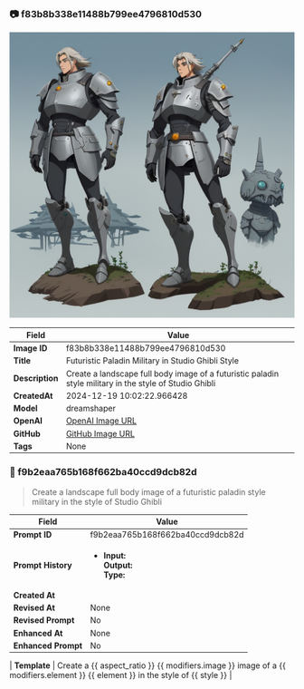 

### 📷 f83b8b338e11488b799ee4796810d530 


![data.id](./f83b8b338e11488b799ee4796810d530.jpg)


| Field          | Value                                                                                                                     |
|----------------|---------------------------------------------------------------------------------------------------------------------------|
| **Image ID**             | f83b8b338e11488b799ee4796810d530                                                                                                             |
| **Title**           | Futuristic Paladin Military in Studio Ghibli Style                                                                                                       |
| **Description**           | Create a landscape full body image of a futuristic paladin style military in the style of Studio Ghibli                                                                                                       |
| **CreatedAt**        | 2024-12-19 10:02:22.966428                                                                                                        |
| **Model**        | dreamshaper                                                                                                        |
| **OpenAI**         | [OpenAI Image URL](http://192.168.1.85:8081/generated-images/b64737198949.png)                                                                                |
| **GitHub**         | [GitHub Image URL](https://raw.githubusercontent.com/Caneta-Silva/weeb/refs/heads/main/images/f83b8b338e11488b799ee4796810d530/f83b8b338e11488b799ee4796810d530.jpg)                                                                                |
| **Tags**       | None                                                                                                                   |

### 📜 f9b2eaa765b168f662ba40ccd9dcb82d

> Create a landscape full body image of a futuristic paladin style military in the style of Studio Ghibli

| Field          | Value                                                                                                                                                                      |
|----------------|----------------------------------------------------------------------------------------------------------------------------------------------------------------------------|
| **Prompt ID**  | f9b2eaa765b168f662ba40ccd9dcb82d                                                                                                                                                            |
| **Prompt History** | <ul><li>**Input:**  <br> **Output:**  <br> **Type:** </li></ul> |
| **Created At** |                                                                                                                                                    |
| **Revised At** | None                                                                                                                                                   |
| **Revised Prompt** | No                                                                                                                                                                      |
| **Enhanced At** | None                                                                                                                                                  |
| **Enhanced Prompt** | No                                                                                                                                                                    |

| **Template**   | Create a {{ aspect_ratio }} {{ modifiers.image }} image of a {{ modifiers.element }} {{ element }} in the style of {{ style }}                                                                                                                                           |


